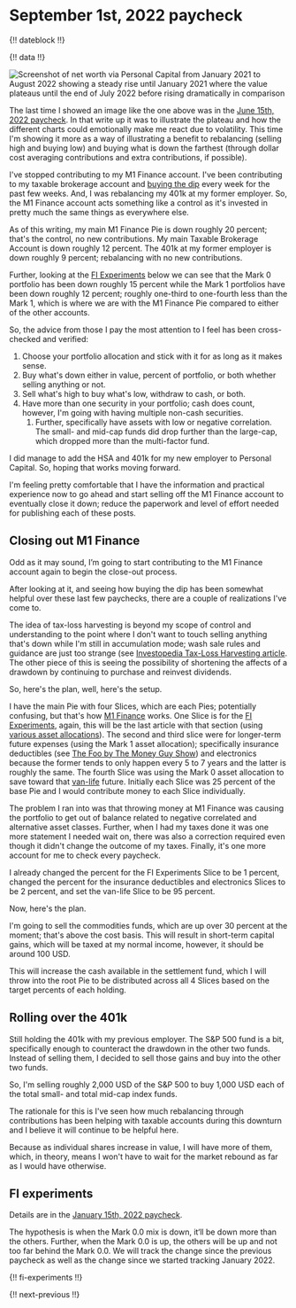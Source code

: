 # September 1st, 2022 paycheck

{!! dateblock !!}

{!! data !!}

![Screenshot of net worth via Personal Capital from January 2021 to August 2022 showing a steady rise until January 2021 where the value plateaus until the end of July 2022 before rising dramatically in comparison](/media/paycheck-to-paycheck/net-worth-202101-202208.png)

The last time I showed an image like the one above was in the [June 15th, 2022 paycheck](/experiences/finances/paycheck-to-paycheck/20220615/). In that write up it was to illustrate the plateau and how the different charts could emotionally make me react due to volatility. This time I'm showing it more as a way of illustrating a benefit to rebalancing (selling high and buying low) and buying what is down the farthest (through dollar cost averaging contributions and extra contributions, if possible).

I've stopped contributing to my M1 Finance account. I've been contributing to my taxable brokerage account and [buying the dip](/experiences/finances/personal-budget/#spending-savings) every week for the past few weeks. And, I was rebalancing my 401k at my former employer. So, the M1 Finance account acts something like a control as it's invested in pretty much the same things as everywhere else.

As of this writing, my main M1 Finance Pie is down roughly 20 percent; that's the control, no new contributions. My main Taxable Brokerage Account is down roughly 12 percent. The 401k at my former employer is down roughly 9 percent; rebalancing with no new contributions.

Further, looking at the [FI Experiments](#fi-experiments) below we can see that the Mark 0 portfolio has been down roughly 15 percent while the Mark 1 portfolios have been down roughly 12 percent; roughly one-third to one-fourth less than the Mark 1, which is where we are with the M1 Finance Pie compared to either of the other accounts.

So, the advice from those I pay the most attention to I feel has been cross-checked and verified:

1. Choose your portfolio allocation and stick with it for as long as it makes sense.
2. Buy what's down either in value, percent of portfolio, or both whether selling anything or not.
3. Sell what's high to buy what's low, withdraw to cash, or both.
4. Have more than one security in your portfolio; cash does count, however, I'm going with having multiple non-cash securities.
	1. Further, specifically have assets with low or negative correlation. The small- and mid-cap funds did drop further than the large-cap, which dropped more than the multi-factor fund.

I did manage to add the HSA and 401k for my new employer to Personal Capital. So, hoping that works moving forward.

I'm feeling pretty comfortable that I have the information and practical experience now to go ahead and start selling off the M1 Finance account to eventually close it down; reduce the paperwork and level of effort needed for publishing each of these posts.

## Closing out M1 Finance

Odd as it may sound, I’m going to start contributing to the M1 Finance account again to begin the close-out process.

After looking at it, and seeing how buying the dip has been somewhat helpful over these last few paychecks, there are a couple of realizations I've come to.

The idea of tax-loss harvesting is beyond my scope of control and understanding to the point where I don't want to touch selling anything that's down while I'm still in accumulation mode; wash sale rules and guidance are just too strange (see [Investopedia Tax-Loss Harvesting article](https://www.investopedia.com/articles/taxes/08/tax-loss-harvesting.asp). The other piece of this is seeing the possibility of shortening the affects of a drawdown by continuing to purchase and reinvest dividends.

So, here's the plan, well, here's the setup.

I have the main Pie with four Slices, which are each Pies; potentially confusing, but that's how [M1 Finance](https://help.m1.com/hc/en-us/articles/115012405467-Invest-in-a-second-Pie) works. One Slice is for the [FI Experiments](#fi-exeriments), again, this will be the last article with that section (using [various asset allocations](/experiences/finances/investment-policy/#asset-allocation)). The second and third slice were for longer-term future expenses (using the Mark 1 asset allocation); specifically insurance deductibles (see [The Foo by The Money Guy Show](/examinations/money-guy-foo/)) and electronics because the former tends to only happen every 5 to 7 years and the latter is roughly the same. The fourth Slice was using the Mark 0 asset allocation to save toward that [van-life](/experiences/van-life/) future. Initially each Slice was 25 percent of the base Pie and I would contribute money to each Slice individually.

The problem I ran into was that throwing money at M1 Finance was causing the portfolio to get out of balance related to negative correlated and alternative asset classes. Further, when I had my taxes done it was one more statement I needed wait on, there was also a correction required even though it didn't change the outcome of my taxes. Finally, it's one more account for me to check every paycheck.

I already changed the percent for the FI Experiments Slice to be 1 percent, changed the percent for the insurance deductibles and electronics Slices to be 2 percent, and set the van-life Slice to be 95 percent.

Now, here's the plan.

I'm going to sell the commodities funds, which are up over 30 percent at the moment; that's above the cost basis. This will result in short-term capital gains, which will be taxed at my normal income, however, it should be around 100 USD.

This will increase the cash available in the settlement fund, which I will throw into the root Pie to be distributed across all 4 Slices based on the target percents of each holding.

## Rolling over the 401k

Still holding the 401k with my previous employer. The S&P 500 fund is a bit, specifically enough to counteract the drawdown in the other two funds. Instead of selling them, I decided to sell those gains and buy into the other two funds.

So, I'm selling roughly 2,000 USD of the S&P 500 to buy 1,000 USD each of the total small- and total mid-cap index funds.

The rationale for this is I've seen how much rebalancing through contributions has been helping with taxable accounts during this downturn and I believe it will continue to be helpful here.

Because as individual shares increase in value, I will have more of them, which, in theory, means I won't have to wait for the market rebound as far as I would have otherwise.

## FI experiments

Details are in the [January 15th, 2022 paycheck](/finances/paycheck-to-paycheck/20220115/#fi-experiments).

The hypothesis is when the Mark 0.0 mix is down, it‘ll be down more than the others. Further, when the Mark 0.0 is up, the others will be up and not too far behind the Mark 0.0. We will track the change since the previous paycheck as well as the change since we started tracking January 2022.

{!! fi-experiments !!}

{!! next-previous !!}
